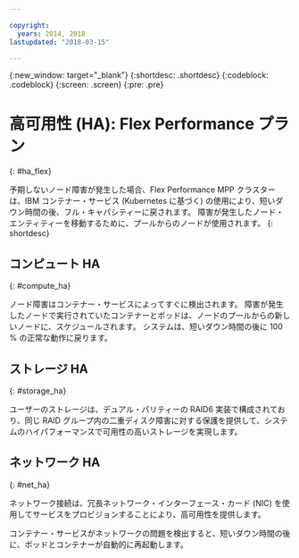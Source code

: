 ```yaml
---

copyright:
  years: 2014, 2018
lastupdated: "2018-03-15"

---
```


<!-- Attribute definitions --> 
{:new_window: target="_blank"}
{:shortdesc: .shortdesc}
{:codeblock: .codeblock}
{:screen: .screen}
{:pre: .pre}

# 高可用性 (HA): Flex Performance プラン
{: #ha_flex}

予期しないノード障害が発生した場合、Flex Performance MPP クラスターは、IBM コンテナー・サービス (Kubernetes に基づく) の使用により、短いダウン時間の後、フル・キャパシティーに戻されます。 障害が発生したノード・エンティティーを移動するために、プールからのノードが使用されます。 
{: shortdesc}

## コンピュート HA
{: #compute_ha}

ノード障害はコンテナー・サービスによってすぐに検出されます。 障害が発生したノードで実行されていたコンテナーとポッドは、ノードのプールからの新しいノードに、スケジュールされます。 システムは、短いダウン時間の後に 100 % の正常な動作に戻ります。

## ストレージ HA
{: #storage_ha}

ユーザーのストレージは、デュアル・パリティーの RAID6 実装で構成されており、同じ RAID グループ内の二重ディスク障害に対する保護を提供して、システムのハイパフォーマンスで可用性の高いストレージを実現します。

## ネットワーク HA
{: #net_ha}

ネットワーク接続は、冗長ネットワーク・インターフェース・カード (NIC) を使用してサービスをプロビジョンすることにより、高可用性を提供します。 

コンテナー・サービスがネットワークの問題を検出すると、短いダウン時間の後に、ポッドとコンテナーが自動的に再起動します。
